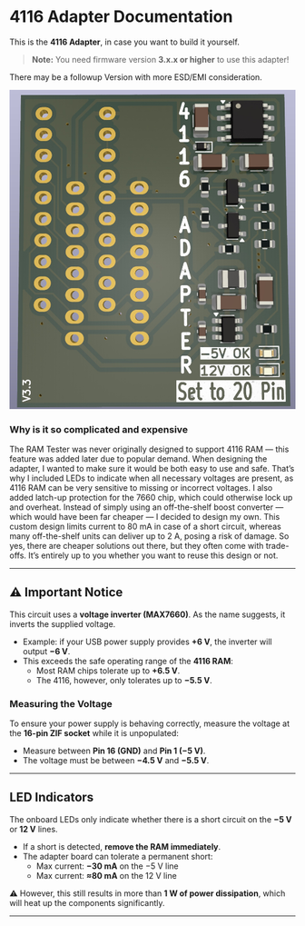 # 4116 Adapter Documentation

This is the **4116 Adapter**, in case you want to build it yourself.  

> **Note:** You need firmware version **3.x.x or higher** to use this adapter!  

There may be a followup Version with more ESD/EMI consideration. 

![image](https://github.com/tops4u/Ram-Tester/blob/main/Media/4114_V33.jpg?raw=true)

### Why is it so complicated and expensive ### 
The RAM Tester was never originally designed to support 4116 RAM — this feature was added later due to popular demand.
When designing the adapter, I wanted to make sure it would be both easy to use and safe. That’s why I included LEDs to indicate when all necessary voltages are present, as 4116 RAM can be very sensitive to missing or incorrect voltages.
I also added latch-up protection for the 7660 chip, which could otherwise lock up and overheat. Instead of simply using an off-the-shelf boost converter — which would have been far cheaper — I decided to design my own. This custom design limits current to 80 mA in case of a short circuit, whereas many off-the-shelf units can deliver up to 2 A, posing a risk of damage.
So yes, there are cheaper solutions out there, but they often come with trade-offs. It’s entirely up to you whether you want to reuse this design or not.

---

## ⚠️ Important Notice  

This circuit uses a **voltage inverter (MAX7660)**. As the name suggests, it inverts the supplied voltage.  

- Example: if your USB power supply provides **+6 V**, the inverter will output **−6 V**.  
- This exceeds the safe operating range of the **4116 RAM**:  
  - Most RAM chips tolerate up to **+6.5 V**.  
  - The 4116, however, only tolerates up to **−5.5 V**.  

### Measuring the Voltage  

To ensure your power supply is behaving correctly, measure the voltage at the **16-pin ZIF socket** while it is unpopulated:  

- Measure between **Pin 16 (GND)** and **Pin 1 (−5 V)**.  
- The voltage must be between **−4.5 V** and **−5.5 V**.  

---

## LED Indicators  

The onboard LEDs only indicate whether there is a short circuit on the **−5 V** or **12 V** lines.  

- If a short is detected, **remove the RAM immediately**.  
- The adapter board can tolerate a permanent short:  
  - Max current: **−30 mA** on the −5 V line  
  - Max current: **≈80 mA** on the 12 V line  

⚠️ However, this still results in more than **1 W of power dissipation**, which will heat up the components significantly.  

---
